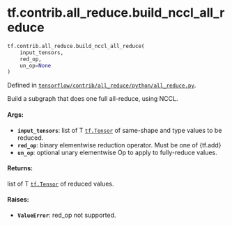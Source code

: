 <div itemscope itemtype="http://developers.google.com/ReferenceObject">
<meta itemprop="name" content="tf.contrib.all_reduce.build_nccl_all_reduce" />
<meta itemprop="path" content="Stable" />
</div>

# tf.contrib.all_reduce.build_nccl_all_reduce

``` python
tf.contrib.all_reduce.build_nccl_all_reduce(
    input_tensors,
    red_op,
    un_op=None
)
```



Defined in [`tensorflow/contrib/all_reduce/python/all_reduce.py`](https://www.tensorflow.org/code/tensorflow/contrib/all_reduce/python/all_reduce.py).

Build a subgraph that does one full all-reduce, using NCCL.

#### Args:

* <b>`input_tensors`</b>: list of T <a href="../../../tf/Tensor.md"><code>tf.Tensor</code></a> of same-shape and type values to
    be reduced.
* <b>`red_op`</b>: binary elementwise reduction operator.  Must be one of
    {tf.add}
* <b>`un_op`</b>: optional unary elementwise Op to apply to fully-reduce values.


#### Returns:

list of T <a href="../../../tf/Tensor.md"><code>tf.Tensor</code></a> of reduced values.


#### Raises:

* <b>`ValueError`</b>: red_op not supported.